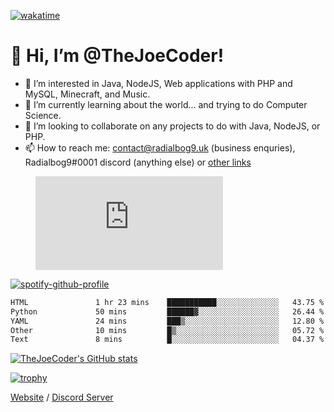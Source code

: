 [![wakatime](https://wakatime.com/badge/user/82b861fb-50d1-4a0d-aa13-67fc3da8aaec.svg)](https://wakatime.com/@82b861fb-50d1-4a0d-aa13-67fc3da8aaec)

# 👋 Hi, I’m @TheJoeCoder!
- 👀 I’m interested in Java, NodeJS, Web applications with PHP and MySQL, Minecraft, and Music.
- 🌱 I’m currently learning about the world... and trying to do Computer Science.
- 💞️ I’m looking to collaborate on any projects to do with Java, NodeJS, or PHP.
- 📫 How to reach me: contact@radialbog9.uk (business enquries), Radialbog9#0001 discord (anything else) or [other links](https://linktr.ee/Radialbog9)

<figure><embed src="https://wakatime.com/share/@Radialbog9/171000ba-80cf-4b52-b9b7-ff8d44d2f6a4.svg"></embed></figure>

[![spotify-github-profile](https://spotify-github-profile.vercel.app/api/view?uid=1puuoim4z9kqgght0d4uvhvsg&cover_image=true&theme=natemoo-re&show_offline=true&bar_color=ffe047&bar_color_cover=false)](https://spotify-github-profile.vercel.app/api/view?uid=1puuoim4z9kqgght0d4uvhvsg&redirect=true)

<!--START_SECTION:waka-->

```txt
HTML               1 hr 23 mins    ███████████░░░░░░░░░░░░░░   43.75 %
Python             50 mins         ██████▓░░░░░░░░░░░░░░░░░░   26.44 %
YAML               24 mins         ███▒░░░░░░░░░░░░░░░░░░░░░   12.80 %
Other              10 mins         █▒░░░░░░░░░░░░░░░░░░░░░░░   05.72 %
Text               8 mins          █░░░░░░░░░░░░░░░░░░░░░░░░   04.37 %
```

<!--END_SECTION:waka-->

[![TheJoeCoder's GitHub stats](https://github-readme-stats.vercel.app/api?username=TheJoeCoder&theme=onedark)](https://github.com/anuraghazra/github-readme-stats)

[![trophy](https://github-profile-trophy.vercel.app/?username=TheJoeCoder&theme=onedark)](https://github.com/ryo-ma/github-profile-trophy)

[Website](https://radialbog9.uk) / [Discord Server](https://rb9.xyz/discord)
